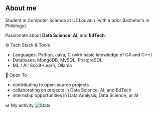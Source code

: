 ## About me

Student in Computer Science at UCLouvain (with a prior Bachelor's in Philology).

Passionate about **Data Science**, **AI**, and **EdTech**.

⚙️ Tech Stack & Tools
- Languages: Python, Java, C (with basic knowledge of C# and C++)
- Databases: MongoDB, MySQL, PostgreSQL
- ML / AI: Scikit-Learn, Ollama

🤝 Open To
- contributing to open-source projects
- collaborating on projects in Data Science, AI, and EdTech
- internship opportunities in Data Analysis, Data Science, or AI


📊 My activity
![Stats](https://github-readme-stats.vercel.app/api?username=TsivataKateryna&show_icons=true&theme=radical)
